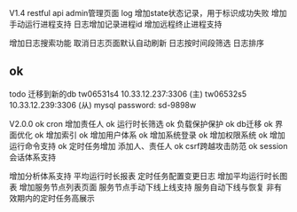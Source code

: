 V1.4
restful api
admin管理页面
log 增加state状态记录，用于标识成功失败
增加手动运行进程支持
日志增加记录进程id
增加远程终止进程支持

增加日志搜索功能
取消日志页面默认自动刷新
日志按时间段筛选
日志排序


## ok
todo
迁移到新的db
tw06531s4 10.33.12.237:3306 (主)
tw06532s5 10.33.12.239:3306 (从)
mysql password: sd-9898w

V2.0.0
ok cron 增加责任人
ok 运行时长筛选
ok 负载保护保护
ok db迁移
ok 界面优化
ok 增加索引
ok 增加用户体系
ok 增加系统登录
ok 增加权限系统
ok 增加运行命令支持
ok 定时任务增加 添加人、责任人
ok csrf跨越攻击防范
ok session会话体系支持


增加分析体系支持
平均运行时长报表
定时任务配置变更日志
增加平均运行时长图表
增加服务节点列表页面
服务节点手动下线上线支持
服务自动下线与恢复
非有效期内的定时任务高展示
